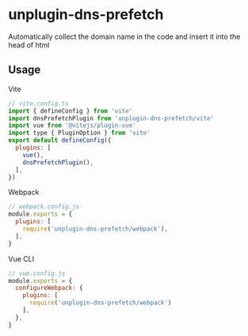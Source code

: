 # unplugin-dns-prefetch

Automatically collect the domain name in the code and insert it into the head of html

## Usage

Vite
```javascript
// vite.config.ts
import { defineConfig } from 'vite'
import dnsPrefetchPlugin from 'unplugin-dns-prefetch/vite'
import vue from '@vitejs/plugin-vue'
import type { PluginOption } from 'vite'
export default defineConfig({
  plugins: [
    vue(),
    dnsPrefetchPlugin(),
  ],
})
```

Webpack
```javascript
// webpack.config.js
module.exports = {
  plugins: [
    require('unplugin-dns-prefetch/webpack'),
  ],
}
```

Vue CLI
```javascript
// vue.config.js
module.exports = {
  configureWebpack: {
    plugins: [
      require('unplugin-dns-prefetch/webpack')
    ],
  },
}
```
